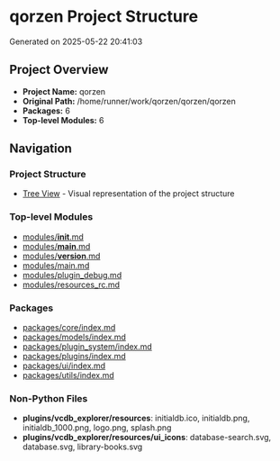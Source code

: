 # qorzen Project Structure
Generated on 2025-05-22 20:41:03

## Project Overview
- **Project Name:** qorzen
- **Original Path:** /home/runner/work/qorzen/qorzen/qorzen
- **Packages:** 6
- **Top-level Modules:** 6

## Navigation

### Project Structure
- [Tree View](tree_view.md) - Visual representation of the project structure

### Top-level Modules
- [modules/__init__.md](modules/__init__.md)
- [modules/__main__.md](modules/__main__.md)
- [modules/__version__.md](modules/__version__.md)
- [modules/main.md](modules/main.md)
- [modules/plugin_debug.md](modules/plugin_debug.md)
- [modules/resources_rc.md](modules/resources_rc.md)

### Packages
- [packages/core/index.md](packages/core/index.md)
- [packages/models/index.md](packages/models/index.md)
- [packages/plugin_system/index.md](packages/plugin_system/index.md)
- [packages/plugins/index.md](packages/plugins/index.md)
- [packages/ui/index.md](packages/ui/index.md)
- [packages/utils/index.md](packages/utils/index.md)

### Non-Python Files
- **plugins/vcdb_explorer/resources**: initialdb.ico, initialdb.png, initialdb_1000.png, logo.png, splash.png
- **plugins/vcdb_explorer/resources/ui_icons**: database-search.svg, database.svg, library-books.svg
